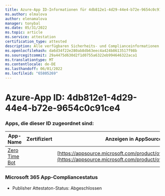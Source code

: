 ```yaml
---
title: Azure-App ID-Informationen für 4db812e1-4d29-44e4-b72e-9654c0c91ce4
ms.author: elmalova
author: elenamalova
manager: tonybal
ms.date: 05/31/2022
ms.topic: article
ms.service: attestation
certification_type: attested
description: Alle verfügbaren Sicherheits- und Complianceinformationen für 4db812e1-4d29-44e4-b72e-9654c0c91ce4.
ms.openlocfilehash: da6d34f22e280ab8db63eec4a424b8613517f98b
ms.sourcegitcommit: 29a4475d630d2f1d0755a6322eb994646322aca1
ms.translationtype: MT
ms.contentlocale: de-DE
ms.lasthandoff: 06/01/2022
ms.locfileid: "65805269"
---
```

# <a name="azure-app-id-4db812e1-4d29-44e4-b72e-9654c0c91ce4"></a>Azure-App ID: 4db812e1-4d29-44e4-b72e-9654c0c91ce4


### <a name="apps-associated-with-this-id"></a>Apps, die dieser ID zugeordnet sind:
| **App-Name** | **Zertifiziert** | **Anzeigen in AppSource** |
|--------------|---------------|-----------------------|
| [Zero Time Bot](../forward/WA200003717.md) |  | [https://appsource.microsoft.com/product/office/WA200003717](https://appsource.microsoft.com/product/office/WA200003717) |

### <a name="microsoft-365-app-compliance-status"></a>Microsoft 365 App-Compliancestatus
- Publisher Attestaton-Status: Abgeschlossen
